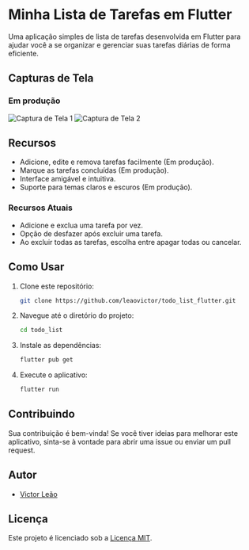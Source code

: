 # Minha Lista de Tarefas em Flutter

Uma aplicação simples de lista de tarefas desenvolvida em Flutter para ajudar você a se organizar e gerenciar suas tarefas diárias de forma eficiente.

## Capturas de Tela

### Em produção
![Captura de Tela 1](screenshots/screenshot1.png)
![Captura de Tela 2](screenshots/screenshot2.png)

## Recursos

- Adicione, edite e remova tarefas facilmente (Em produção).
- Marque as tarefas concluídas (Em produção).
- Interface amigável e intuitiva.
- Suporte para temas claros e escuros (Em produção).

### Recursos Atuais

- Adicione e exclua uma tarefa por vez.
- Opção de desfazer após excluir uma tarefa.
- Ao excluir todas as tarefas, escolha entre apagar todas ou cancelar.


## Como Usar

1. Clone este repositório:

    ```bash
    git clone https://github.com/leaovictor/todo_list_flutter.git
    ```

2. Navegue até o diretório do projeto:

    ```bash
    cd todo_list
    ```

3. Instale as dependências:

    ```bash
    flutter pub get
    ```

4. Execute o aplicativo:

    ```bash
    flutter run
    ```

## Contribuindo

Sua contribuição é bem-vinda! Se você tiver ideias para melhorar este aplicativo, sinta-se à vontade para abrir uma issue ou enviar um pull request.

## Autor

- [Victor Leão](https://www.linkedin.com/in/leaovictor/)

## Licença

Este projeto é licenciado sob a [Licença MIT](LICENSE).

